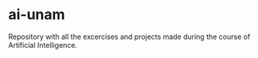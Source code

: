 # ai-unam
Repository with all the excercises and projects made during the course of Artificial Intelligence.
